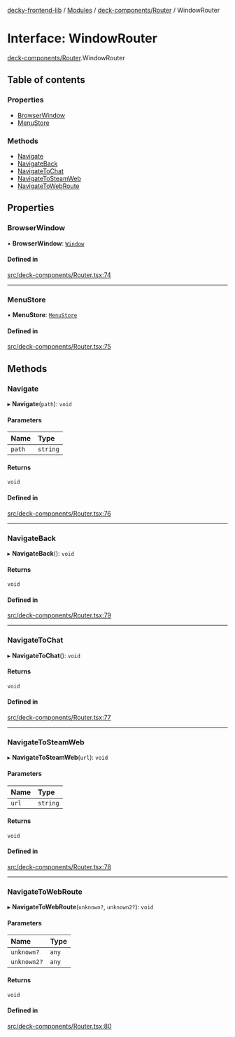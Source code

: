 [decky-frontend-lib](../README.md) / [Modules](../modules.md) / [deck-components/Router](../modules/deck_components_Router.md) / WindowRouter

# Interface: WindowRouter

[deck-components/Router](../modules/deck_components_Router.md).WindowRouter

## Table of contents

### Properties

- [BrowserWindow](deck_components_Router.WindowRouter.md#browserwindow)
- [MenuStore](deck_components_Router.WindowRouter.md#menustore)

### Methods

- [Navigate](deck_components_Router.WindowRouter.md#navigate)
- [NavigateBack](deck_components_Router.WindowRouter.md#navigateback)
- [NavigateToChat](deck_components_Router.WindowRouter.md#navigatetochat)
- [NavigateToSteamWeb](deck_components_Router.WindowRouter.md#navigatetosteamweb)
- [NavigateToWebRoute](deck_components_Router.WindowRouter.md#navigatetowebroute)

## Properties

### BrowserWindow

• **BrowserWindow**: [`Window`]( https://developer.mozilla.org/en-US/docs/Web/API/Window )

#### Defined in

[src/deck-components/Router.tsx:74](https://github.com/SteamDeckHomebrew/decky-frontend-lib/blob/4affd4a/src/deck-components/Router.tsx#L74)

___

### MenuStore

• **MenuStore**: [`MenuStore`](deck_components_Router.MenuStore.md)

#### Defined in

[src/deck-components/Router.tsx:75](https://github.com/SteamDeckHomebrew/decky-frontend-lib/blob/4affd4a/src/deck-components/Router.tsx#L75)

## Methods

### Navigate

▸ **Navigate**(`path`): `void`

#### Parameters

| Name | Type |
| :------ | :------ |
| `path` | `string` |

#### Returns

`void`

#### Defined in

[src/deck-components/Router.tsx:76](https://github.com/SteamDeckHomebrew/decky-frontend-lib/blob/4affd4a/src/deck-components/Router.tsx#L76)

___

### NavigateBack

▸ **NavigateBack**(): `void`

#### Returns

`void`

#### Defined in

[src/deck-components/Router.tsx:79](https://github.com/SteamDeckHomebrew/decky-frontend-lib/blob/4affd4a/src/deck-components/Router.tsx#L79)

___

### NavigateToChat

▸ **NavigateToChat**(): `void`

#### Returns

`void`

#### Defined in

[src/deck-components/Router.tsx:77](https://github.com/SteamDeckHomebrew/decky-frontend-lib/blob/4affd4a/src/deck-components/Router.tsx#L77)

___

### NavigateToSteamWeb

▸ **NavigateToSteamWeb**(`url`): `void`

#### Parameters

| Name | Type |
| :------ | :------ |
| `url` | `string` |

#### Returns

`void`

#### Defined in

[src/deck-components/Router.tsx:78](https://github.com/SteamDeckHomebrew/decky-frontend-lib/blob/4affd4a/src/deck-components/Router.tsx#L78)

___

### NavigateToWebRoute

▸ **NavigateToWebRoute**(`unknown?`, `unknown2?`): `void`

#### Parameters

| Name | Type |
| :------ | :------ |
| `unknown?` | `any` |
| `unknown2?` | `any` |

#### Returns

`void`

#### Defined in

[src/deck-components/Router.tsx:80](https://github.com/SteamDeckHomebrew/decky-frontend-lib/blob/4affd4a/src/deck-components/Router.tsx#L80)
